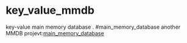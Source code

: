 # key_value_mmdb
key-value main memory database .
#main_memory_database
another MMDB projevt:[main_memory_database](https://github.com/slarsar/main_memory_database)
